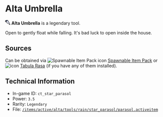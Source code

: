 # Alta Umbrella

<img src="https://raw.githubusercontent.com/Ceterai/Enternia/main/items/active/alta/tools/rain/star_parasol/icon.png" alt="Alta Umbrella icon" loading="lazy" width="auto" height="16px"/> **Alta Umbrella** is a legendary tool.

Open to gently float while falling. It's bad luck to open inside the house.

## Sources

Can be obtained via <img src="https://raw.githubusercontent.com/Silverfeelin/Starbound-SpawnableItemPack/master/interface/sip/iconSmall.png" alt="Spawnable Item Pack icon" width="18" height="14"/> [Spawnable Item Pack](https://steamcommunity.com/sharedfiles/filedetails/?id=733665104) or <img src="https://steamuserimages-a.akamaihd.net/ugc/263843960696222713/3EC9A7C005541F7D577EBCB8C5736B4EFC9973D6/" alt="icon" width="8" height="12"/> [Tabula Rasa](https://community.playstarbound.com/resources/the-tabula-rasa.3222/) (if you have any of them installed).

## Technical Information

- In-game ID: `ct_star_parasol`
- Power: `3.5`
- Rarity: `Legendary`
- File: [`/items/active/alta/tools/rain/star_parasol/parasol.activeitem`](https://github.com/Ceterai/Enternia/blob/main/items/active/alta/tools/rain/star_parasol/parasol.activeitem)
